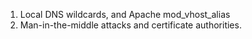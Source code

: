 1. Local DNS wildcards, and Apache mod_vhost_alias
2. Man-in-the-middle attacks and certificate authorities.
